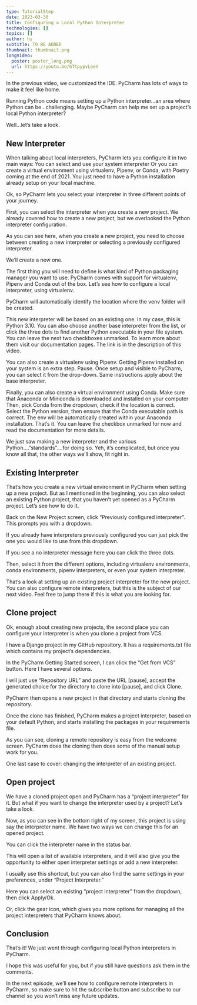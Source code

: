 ```yaml
---
type: TutorialStep
date: 2023-03-30
title: Configuring a Local Python Interpreter
technologies: []
topics: []
author: hs
subtitle: TO BE ADDED
thumbnail: thumbnail.png
longVideo:
  poster: poster_long.png
  url: https://youtu.be/GTtpypvLoeY
---
```


In the previous video, we customized the IDE. PyCharm has lots of ways to make it feel like home.

Running Python code means setting up a Python interpreter...an area where Python can be...challenging. Maybe PyCharm can help me set up a project’s local Python interpreter?

Well...let’s take a look.

## New Interpreter

When talking about local interpreters, PyCharm lets you configure it in two main ways:
You can select and use your system interpreter
Or you can create a virtual environment using virtualenv, Pipenv, or Conda, with Poetry coming at the end of 2021.
You just need to have a Python installation already setup on your local machine.

Ok, so PyCharm lets you select your interpreter in three different points of your journey.

First, you can select the interpreter when you create a new project. We already covered how to create a new project, but we overlooked the Python interpreter configuration. 

As you can see here, when you create a new project, you need to choose between creating a new interpreter or selecting a previously configured interpreter.

We’ll create a new one.

The first thing you will need to define is what kind of Python packaging manager you want to use. PyCharm comes with support for virtualenv, Pipenv and Conda out of the box.
Let’s see how to configure a local interpreter, using virtualenv.

PyCharm will automatically identify the location where the venv folder will be created.

This new interpreter will be based on an existing one. In my case, this is Python 3.10. You can also choose another base interpreter from the list, or click the three dots to find another Python executable in your file system.
You can leave the next two checkboxes unmarked. To learn more about them visit our documentation pages. The link is in the description of this video.

You can also create a virtualenv using Pipenv.
Getting Pipenv installed on your system is an extra step.
Pause.
Once setup and visible to PyCharm, you can select it from the drop-down. Same instructions apply about the base interpreter.

Finally, you can also create a virtual environment using Conda.
Make sure that Anaconda or Miniconda is downloaded and installed on your computer
Then, pick Conda from the dropdown, check if the location is correct. Select the Python version, then ensure that the Conda executable path is correct. The env will be automatically created within your Anaconda installation.
That’s it. You can leave the checkbox unmarked for now and read the documentation for more details.

We just saw making a new interpreter and the various Python….”standards”....for doing so. Yeh, it’s complicated, but once you know all that, the other ways we’ll show, fit right in.

## Existing Interpreter
That’s how you create a new virtual environment in PyCharm when setting up a new project. But as I mentioned in the beginning, you can also select an existing Python project, that you haven’t yet opened as a PyCharm project. Let’s see how to do it.

Back on the New Project screen, click “Previously configured interpreter”. This prompts you with a dropdown. 

If you already have interpreters previously configured you can just pick the one you would like to use from this dropdown.

If you see a no interpreter message here you can click the three dots.

Then, select it from the different options, including virtualenv environments, conda environments, pipenv interpreters, or even your system interpreter.

That’s a look at setting up an existing project interpreter for the new project. You can also configure remote interpreters, but this is the subject of our next video. Feel free to jump there if this is what you are looking for.

## Clone project
Ok, enough about creating new projects, the second place you can configure your interpreter is when you clone a project from VCS.

I have a Django project in my GitHub repository. It has a requirements.txt file which contains my project’s dependencies.

In the PyCharm Getting Started screen, I can click the “Get from VCS” button. Here I have several options.

I will just use “Repository URL” and paste the URL [pause], accept the generated choice for the directory to clone into [pause], and click Clone.

PyCharm then opens a new project in that directory and starts cloning the repository.

Once the clone has finished, PyCharm makes a project interpreter, based on your default Python, and starts installing the packages in your requirements file.

As you can see, cloning a remote repository is easy from the welcome screen. PyCharm does the cloning then does some of the manual setup work for you.

One last case to cover: changing the interpreter of an existing project.

## Open project
We have a cloned project open and PyCharm has a “project interpreter” for it. But what if you want to change the interpreter used by a project? Let’s take a look.

Now, as you can see in the bottom right of my screen, this project is using say the interpreter name. We have two ways we can change this for an opened project.

You can click the interpreter name in the status bar.

This will open a list of available interpreters, and it will also give you the opportunity to either open interpreter settings or add a new interpreter.

I usually use this shortcut, but you can also find the same settings in your preferences, under “Project Interpreter.”

Here you can select an existing “project interpreter” from the dropdown, then click Apply/Ok.

Or, click the gear icon, which gives you more options for managing all the project interpreters that PyCharm knows about.

## Conclusion
That’s it! We just went through configuring local Python interpreters in PyCharm.

I hope this was useful for you, but if you still have questions ask them in the comments.

In the next episode, we’ll see how to configure remote interpreters in PyCharm, so make sure to hit the subscribe button and subscribe to our channel so you won’t miss any future updates.



